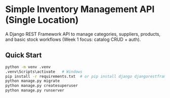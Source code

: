 # Simple Inventory Management API (Single Location)

A Django REST Framework API to manage categories, suppliers, products, and basic stock workflows (Week 1 focus: catalog CRUD + auth).

## Quick Start
```bash
python -m venv .venv
.venv\Scripts\activate   # Windows
pip install -r requirements.txt  # or pip install django djangorestframework drf-spectacular
python manage.py migrate
python manage.py createsuperuser
python manage.py runserver
